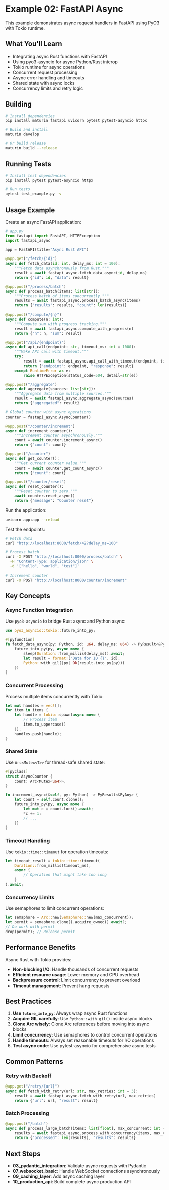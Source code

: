 # Example 02: FastAPI Async

This example demonstrates async request handlers in FastAPI using PyO3 with Tokio runtime.

## What You'll Learn

- Integrating async Rust functions with FastAPI
- Using pyo3-asyncio for async Python/Rust interop
- Tokio runtime for async operations
- Concurrent request processing
- Async error handling and timeouts
- Shared state with async locks
- Concurrency limits and retry logic

## Building

```bash
# Install dependencies
pip install maturin fastapi uvicorn pytest pytest-asyncio httpx

# Build and install
maturin develop

# Or build release
maturin build --release
```

## Running Tests

```bash
# Install test dependencies
pip install pytest pytest-asyncio httpx

# Run tests
pytest test_example.py -v
```

## Usage Example

Create an async FastAPI application:

```python
# app.py
from fastapi import FastAPI, HTTPException
import fastapi_async

app = FastAPI(title="Async Rust API")

@app.get("/fetch/{id}")
async def fetch_data(id: int, delay_ms: int = 100):
    """Fetch data asynchronously from Rust."""
    result = await fastapi_async.fetch_data_async(id, delay_ms)
    return {"id": id, "data": result}

@app.post("/process/batch")
async def process_batch(items: list[str]):
    """Process batch of items concurrently."""
    results = await fastapi_async.process_batch_async(items)
    return {"results": results, "count": len(results)}

@app.post("/compute/{n}")
async def compute(n: int):
    """Compute sum with progress tracking."""
    result = await fastapi_async.compute_with_progress(n)
    return {"n": n, "sum": result}

@app.get("/api/{endpoint}")
async def api_call(endpoint: str, timeout_ms: int = 1000):
    """Make API call with timeout."""
    try:
        result = await fastapi_async.api_call_with_timeout(endpoint, timeout_ms)
        return {"endpoint": endpoint, "response": result}
    except RuntimeError as e:
        raise HTTPException(status_code=504, detail=str(e))

@app.post("/aggregate")
async def aggregate(sources: list[str]):
    """Aggregate data from multiple sources."""
    result = await fastapi_async.aggregate_async(sources)
    return {"aggregated": result}

# Global counter with async operations
counter = fastapi_async.AsyncCounter()

@app.post("/counter/increment")
async def increment_counter():
    """Increment counter asynchronously."""
    count = await counter.increment_async()
    return {"count": count}

@app.get("/counter")
async def get_counter():
    """Get current counter value."""
    count = await counter.get_count_async()
    return {"count": count}

@app.post("/counter/reset")
async def reset_counter():
    """Reset counter to zero."""
    await counter.reset_async()
    return {"message": "Counter reset"}
```

Run the application:

```bash
uvicorn app:app --reload
```

Test the endpoints:

```bash
# Fetch data
curl "http://localhost:8000/fetch/42?delay_ms=100"

# Process batch
curl -X POST "http://localhost:8000/process/batch" \
  -H "Content-Type: application/json" \
  -d '["hello", "world", "test"]'

# Increment counter
curl -X POST "http://localhost:8000/counter/increment"
```

## Key Concepts

### Async Function Integration

Use `pyo3-asyncio` to bridge Rust async and Python async:

```rust
use pyo3_asyncio::tokio::future_into_py;

#[pyfunction]
fn fetch_data_async(py: Python, id: u64, delay_ms: u64) -> PyResult<&PyAny> {
    future_into_py(py, async move {
        sleep(Duration::from_millis(delay_ms)).await;
        let result = format!("Data for ID {}", id);
        Python::with_gil(|py| Ok(result.into_py(py)))
    })
}
```

### Concurrent Processing

Process multiple items concurrently with Tokio:

```rust
let mut handles = vec![];
for item in items {
    let handle = tokio::spawn(async move {
        // Process item
        item.to_uppercase()
    });
    handles.push(handle);
}
```

### Shared State

Use `Arc<Mutex<T>>` for thread-safe shared state:

```rust
#[pyclass]
struct AsyncCounter {
    count: Arc<Mutex<u64>>,
}

fn increment_async(&self, py: Python) -> PyResult<&PyAny> {
    let count = self.count.clone();
    future_into_py(py, async move {
        let mut c = count.lock().await;
        *c += 1;
        // ...
    })
}
```

### Timeout Handling

Use `tokio::time::timeout` for operation timeouts:

```rust
let timeout_result = tokio::time::timeout(
    Duration::from_millis(timeout_ms),
    async {
        // Operation that might take too long
    }
).await;
```

### Concurrency Limits

Use semaphores to limit concurrent operations:

```rust
let semaphore = Arc::new(Semaphore::new(max_concurrent));
let permit = semaphore.clone().acquire_owned().await?;
// Do work with permit
drop(permit); // Release permit
```

## Performance Benefits

Async Rust with Tokio provides:

- **Non-blocking I/O**: Handle thousands of concurrent requests
- **Efficient resource usage**: Lower memory and CPU overhead
- **Backpressure control**: Limit concurrency to prevent overload
- **Timeout management**: Prevent hung requests

## Best Practices

1. **Use `future_into_py`**: Always wrap async Rust functions
2. **Acquire GIL carefully**: Use `Python::with_gil()` inside async blocks
3. **Clone Arc wisely**: Clone Arc references before moving into async blocks
4. **Limit concurrency**: Use semaphores to control concurrent operations
5. **Handle timeouts**: Always set reasonable timeouts for I/O operations
6. **Test async code**: Use pytest-asyncio for comprehensive async tests

## Common Patterns

### Retry with Backoff

```python
@app.get("/retry/{url}")
async def fetch_with_retry(url: str, max_retries: int = 3):
    result = await fastapi_async.fetch_with_retry(url, max_retries)
    return {"url": url, "result": result}
```

### Batch Processing

```python
@app.post("/batch")
async def process_large_batch(items: list[float], max_concurrent: int = 10):
    results = await fastapi_async.process_with_concurrency(items, max_concurrent)
    return {"processed": len(results), "results": results}
```

## Next Steps

- **03_pydantic_integration**: Validate async requests with Pydantic
- **07_websocket_basic**: Handle WebSocket connections asynchronously
- **09_caching_layer**: Add async caching layer
- **10_production_api**: Build complete async production API
